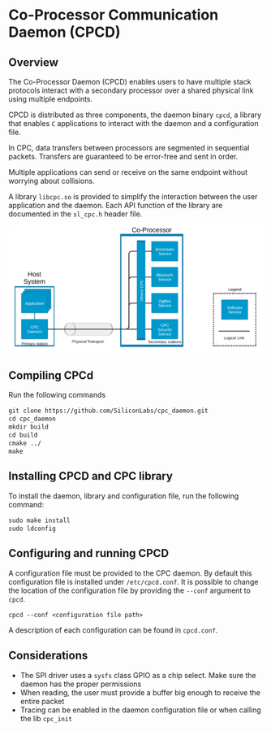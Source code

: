# Co-Processor Communication Daemon (CPCD)
## Overview
The Co-Processor Daemon (CPCD) enables users to have multiple stack protocols
interact with a secondary processor over a shared physical link using multiple endpoints.

CPCD is distributed as three components, the daemon binary `cpcd`, a library that
enables `C` applications to interact with the daemon and a configuration file.

In CPC, data transfers between processors are segmented in sequential packets.
Transfers are guaranteed to be error-free and sent in order.

Multiple applications can send or receive on the same endpoint without worrying about collisions.

A library `libcpc.so` is provided to simplify the interaction between the user application and the daemon.
Each API function of the library are documented in the `sl_cpc.h` header file.

![](CPC_Diagram.svg "CPCD Diagram")

## Compiling CPCd

Run the following commands

```
git clone https://github.com/SiliconLabs/cpc_daemon.git
cd cpc_daemon
mkdir build
cd build
cmake ../
make
```

## Installing CPCD and CPC library
To install the daemon, library and configuration file, run the following command:
```
sudo make install
sudo ldconfig
```

## Configuring and running CPCD
A configuration file must be provided to the CPC daemon. By default this configuration
file is installed under `/etc/cpcd.conf`. It is possible to change the location of the
configuration file by providing the `--conf` argument to `cpcd`.

```
cpcd --conf <configuration file path>
```

A description of each configuration can be found in `cpcd.conf`.

## Considerations
- The SPI driver uses a `sysfs` class GPIO as a chip select. Make sure the daemon has the proper permissions
- When reading, the user must provide a buffer big enough to receive the entire packet
- Tracing can be enabled in the daemon configuration file or when calling the lib `cpc_init`
